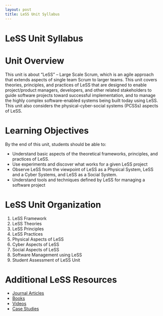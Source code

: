 ```yaml
---
layout: post
title: LeSS Unit Syllabus
---
```


LeSS Unit Syllabus
=================

# Unit Overview

This unit is about “LeSS” – Large Scale Scrum, which is an agile approach that extends aspects of single team Scrum to larger teams.  This unit covers theories, principles, and practices of LeSS that are designed to enable project/product managers, developers, and other related stakeholders to guide software projects toward successful implementation, and to manage the highly complex software-enabled systems being built today using LeSS. This unit also considers the physical-cyber-social systems (PCSSs) aspects of LeSS.

# Learning Objectives

By the end of this unit, students should be able to:

 - Understand basic aspects of the theoretical frameworks, principles, and practices of LeSS.
 - Use experiments and discover what works for a given LeSS project
 - Observe LeSS from the viewpoint of LeSS as a Physical System, LeSS and a Cyber Systems, and LeSS as a Social System. 
 - Understand tools and techniques defined by LeSS for managing a software project

# LeSS Unit Organization

 1. LeSS Framework
 2. LeSS Theories
 3. LeSS Principles
 4. LeSS Practices
 5. Physical Aspects of LeSS
 6. Cyber Aspects of LeSS 
 7. Social Aspects of LeSS
 8. Software Management using LeSS
 9. Student Assessment of LeSS Unit

# Additional LeSS Resources

- [Journal Articles](http://css566.github.io/2016/04/23/less_articles.html)
- [Books](http://css566.github.io/2016/04/23/less_books.html)
- [Videos](http://css566.github.io/2016/04/23/less_videos.html)
- [Case Studies](http://css566.github.io/2016/04/23/less_case-studies.html)
